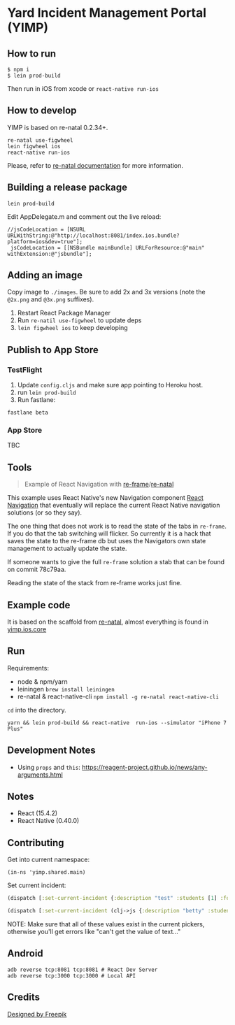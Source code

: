 # Yard Incident Management Portal (YIMP)

## How to run
```
$ npm i
$ lein prod-build
```
Then run in iOS from xcode or `react-native run-ios`

## How to develop
YIMP is based on re-natal 0.2.34+.

```
re-natal use-figwheel
lein figwheel ios
react-native run-ios
```

Please, refer to [re-natal documentation](https://github.com/drapanjanas/re-natal/blob/master/README.md) for more information.

## Building a release package

```
lein prod-build
```

Edit AppDelegate.m and comment out the live reload:

```
//jsCodeLocation = [NSURL URLWithString:@"http://localhost:8081/index.ios.bundle?platform=ios&dev=true"];
 jsCodeLocation = [[NSBundle mainBundle] URLForResource:@"main" withExtension:@"jsbundle"];

```

## Adding an image

Copy image to `./images`. Be sure to add 2x and 3x versions (note the `@2x.png` and `@3x.png` suffixes).
1. Restart React Package Manager
2. Run `re-natil use-figwheel` to update deps
3. `lein figwheel ios` to keep developing

## Publish to App Store

### TestFlight

1. Update `config.cljs` and make sure app pointing to Heroku host.
1. run `lein prod-build`
1. Run fastlane:

```
fastlane beta
```

### App Store

TBC



## Tools

> Example of React Navigation with [re-frame](https://github.com/Day8/re-frame)/[re-natal](https://github.com/drapanjanas/re-natal/)

This example uses React Native's new Navigation component [React Navigation](https://reactnavigation.org/) that eventually will replace the current React Native navigation solutions (or so they say).

The one thing that does not work is to read the state of the tabs in `re-frame`. If you do that the tab switching will flicker. So currently it is a hack that saves the state to the re-frame db but uses the Navigators own state management to actually update the state.

If someone wants to give the full `re-frame` solution a stab that can be found on commit 78c79aa.

Reading the state of the stack from re-frame works just fine.

## Example code

It is based on the scaffold from [re-natal](https://github.com/drapanjanas/re-natal/), almost everything is found in [yimp.ios.core](src/re_navigate/ios/core.cljs)

## Run

Requirements:
- node & npm/yarn
- leiningen `brew install leiningen`
- re-natal & react-native-cli `npm install -g re-natal react-native-cli`

`cd` into the directory.

```
yarn && lein prod-build && react-native  run-ios --simulator "iPhone 7 Plus"
```


## Development Notes

* Using `props` and `this`: https://reagent-project.github.io/news/any-arguments.html

## Notes

- React (15.4.2)
- React Native (0.40.0)


## Contributing

Get into current namespace:

```
(in-ns 'yimp.shared.main)
```

Set current incident:
```clj
(dispatch [:set-current-incident {:description "test" :students [1] :follow_up false :location "Senior playground" :summary "Verbal dispute" :action_taken "Resolved through discussion"}])
```

```clj
(dispatch [:set-current-incident (clj->js {:description "betty" :students [1] :follow_up false :location "Senior playground" :summary "Verbal dispute" :action_taken "Resolved through discussion"})])
```

NOTE: Make sure that all of these values exist in the current pickers, otherwise
you'll get errors like "can't get the value of text..."


## Android

```
adb reverse tcp:8081 tcp:8081 # React Dev Server
adb reverse tcp:3000 tcp:3000 # Local API
```

## Credits

<a href="http://www.freepik.com/free-vector/children-playing-on-playground_992323.htm">Designed by Freepik</a>
